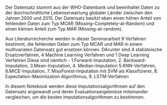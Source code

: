 Der Datensatz stammt aus der WHO-Datenbank und beeinhaltet Daten zu der durchschnittliche Lebenserwartung globaler Länder zwischen den Jahren 2000 und 2015.
Der Datensatz besitzt eben einen höhen Anteil von fehlenden Daten zum Typ MCAR (Missing-Completely-at-Random) und einen kleinen Anteil zum Typ MAR (Missing-at-random).

Aus Literaturrecherche werden in dieser Seminararbeit 9 Verfahren bestimmt, die fehlenden Daten zum Typ MCAR und MAR in einem multivariaten Datensatz gut ersetzen können.
DArunter sind 4 statistoische Ersatzverfahren, 4 Machine Learning Verfahren und 1 Deep Learning Verfahren
Diese sind nämlich - 1.Forward-Imputation, 2. Backward-Imputation, 3.Mean-Imputation, 4. Median-Imputation 5.KNN-Verfahren, 6.MICE-Imputation, 7. MissForest-Imputation mit SVM als Klassfizierer, 8. Expectation-Maximization Algorithmus, 9. LSTM-Verfahren

In diesem Notebook werden diese Imputationsalgorithmen auf den Datensatz angewandt und deren Evaluationsergebnisse miteinander vergleichen, um die besten Imputationsalgorithmen zu bestimmen.
